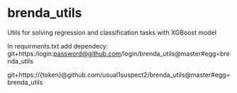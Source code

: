 # brenda_utils
Utils for solving regression and classification tasks with XGBoost model

In requirments.txt add dependecy: 
git+https:/login:password@github.com/login/brenda_utils@master#egg=brenda_utils

git+https://{token}@github.com/usual1suspect2/brenda_utils@master#egg=brenda_utils
